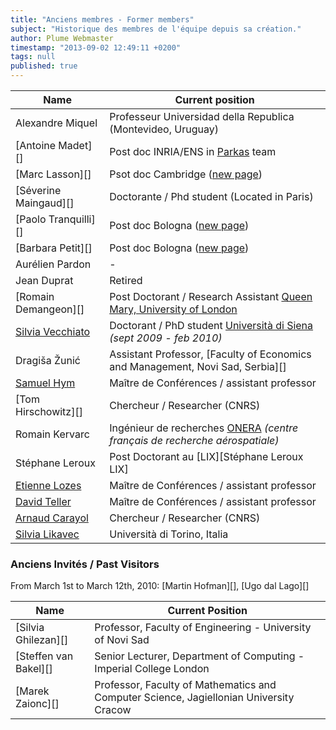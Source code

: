 ```yaml
---
title: "Anciens membres - Former members"
subject: "Historique des membres de l'équipe depuis sa création."
author: Plume Webmaster
timestamp: "2013-09-02 12:49:11 +0200"
tags: null
published: true
---
```


Name | Current position
---- | ----------------
Alexandre Miquel       | Professeur Universidad della Republica (Montevideo, Uruguay)
[Antoine Madet][]      | Post doc INRIA/ENS in [Parkas](http://www.di.ens.fr/ParkasTeam.html) team
[Marc Lasson][]        | Psot doc Cambridge ([new page](http://www.cl.cam.ac.uk/~mrl42/))
[Séverine Maingaud][]  | Doctorante / Phd student (Located in Paris)
[Paolo Tranquilli][]   | Post doc Bologna ([new page](http://www.cs.unibo.it/~tranquil/))
[Barbara Petit][]      | Post doc Bologna ([new page](http://www.cs.unibo.it/~petit/))
Aurélien Pardon        | -
Jean Duprat            | Retired
[Romain Demangeon][]   | Post Doctorant / Research Assistant [Queen Mary, University of London][29]
[Silvia Vecchiato][30] | Doctorant / PhD student [Università di Siena][31] _(sept 2009 - feb 2010)_
Dragiša Žunić | Assistant Professor, [Faculty of Economics and Management, Novi Sad, Serbia][]
[Samuel Hym][36]       | Maître de Conférences / assistant professor
[Tom Hirschowitz][]    | Chercheur / Researcher (CNRS)
Romain Kervarc | Ingénieur de recherches [ONERA][38] _(centre français de recherche aérospatiale)_
Stéphane Leroux        | Post Doctorant au [LIX][Stéphane Leroux LIX]
[Etienne Lozes][39]    | Maître de Conférences / assistant professor
[David Teller][40]     | Maître de Conférences / assistant professor
[Arnaud Carayol][41]   | Chercheur / Researcher (CNRS)
[Silvia Likavec][45]   | Università di Torino, Italia

###  Anciens Invités / Past Visitors

From March 1st to March 12th, 2010: [Martin Hofman][], [Ugo dal Lago][]

Name | Current Position
---- | ----------------
[Silvia Ghilezan][]    | Professor, Faculty of Engineering - University of Novi Sad
[Steffen van Bakel][]  | Senior Lecturer, Department of Computing - Imperial College London
[Marek Zaionc][]       | Professor, Faculty of Mathematics and Computer Science, Jagiellonian University Cracow

[29]: http://www.qmul.ac.uk/
[30]: http://www.mat.unisi.it/newsito/dottorando.php?id=174
[31]: http://www.mat.unisi.it/newsito
[36]: http://www2.lifl.fr/~hym/
[38]: http://www.onera.fr/
[39]: http://www.lsv.ens-cachan.fr/%7Elozes/
[40]: http://www.univ-orleans.fr/lifo/Members/David.Teller/
[41]: http://www-igm.univ-mlv.fr/~carayol/
[45]: http://www.di.unito.it/~likavec/